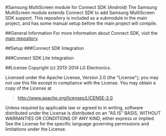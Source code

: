 #Samsung MultiScreen module for Connect SDK (Android)
The Samsung MultiScreen module extends Connect SDK to add Samsung MultiScreen SDK support. This repository is included as a submodule in the main project, and has some manual setup before the main project will compile.

##General Information
For more information about Connect SDK, visit the [main repository](https://github.com/ConnectSDK/Connect-SDK-Android).

##Setup
###Connect SDK Integration

###Connect SDK Lite Integration

##License
Copyright (c) 2013-2014 LG Electronics.

Licensed under the Apache License, Version 2.0 (the "License");
you may not use this file except in compliance with the License.
You may obtain a copy of the License at

> http://www.apache.org/licenses/LICENSE-2.0

Unless required by applicable law or agreed to in writing, software
distributed under the License is distributed on an "AS IS" BASIS,
WITHOUT WARRANTIES OR CONDITIONS OF ANY KIND, either express or implied.
See the License for the specific language governing permissions and
limitations under the License.
